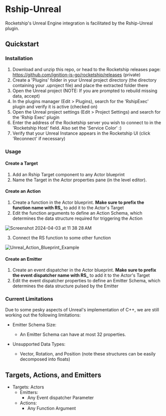 # Rship-Unreal

Rocketship's Unreal Engine integration is facilitated by the Rship-Unreal plugin.

## Quickstart

### Installation

1. Download and unzip this repo, or head to the Rocketship releases page: https://github.com/ignition-is-go/rocketship/releases (private)
2. Create a 'Plugins' folder in your Unreal project directory (the directory containing your .uproject file) and place the extracted folder there
3. Open the Unreal project (NOTE: If you are prompted to rebuild missing data, accept)
4. In the plugins manager (Edit > Plugins), search for the 'RshipExec' plugin and verify it is active (checked on)
5. Open the Unreal project settings (Edit > Project Settings) and search for the 'Rship Exec' plugin
6. Enter the address of the Rocketship server you wish to connect to in the 'Rocketship Host' field. Also set the 'Service Color' :)
7. Verify that your Unreal Instance appears in the Rocketship UI (click 'Reconnect' if necessary)

### Usage

#### Create a Target

1. Add an Rship Target component to any Actor blueprint
2. Name the Target in the Actor properties pane (in the level editor).

#### Create an Action

1. Create a function in the Actor blueprint. **Make sure to prefix the function name with RS_** to add it to the Actor's Target 
2. Edit the function arguments to define an Action Schema, which determines the data structure required for triggering the Action

![Screenshot 2024-04-03 at 11 38 28 AM](https://github.com/ignition-is-go/rship-unreal/assets/131498134/92378b33-281f-48ff-9228-6434604c02b5)

3. Connect the RS function to some other function

![Unreal_Action_Blueprint_Example](https://github.com/ignition-is-go/rship-unreal/assets/131498134/3111ee2d-a857-4c35-998f-396f745dc9d7)

#### Create an Emitter

1. Create an event dispatcher in the Actor blueprint. **Make sure to prefix the event dispatcher name with RS_** to add it to the Actor's Target
2. Edit the event dispatcher properties to define an Emitter Schema, which determines the data structure pulsed by the Emitter

### Current Limitations

Due to some pesky aspects of Unreal's implementation of C++, we are still working out the following limitations:

- Emitter Schema Size: 
    - An Emitter Schema can have at most 32 properties. 

- Unsupported Data Types:  
    - Vector, Rotation, and Position (note these structures can be easily decomposed into floats)

## Targets, Actions, and Emitters

- Targets: Actors
  - Emitters:
    - Any Event dispatcher Parameter
  - Actions:
    - Any Function Argument

